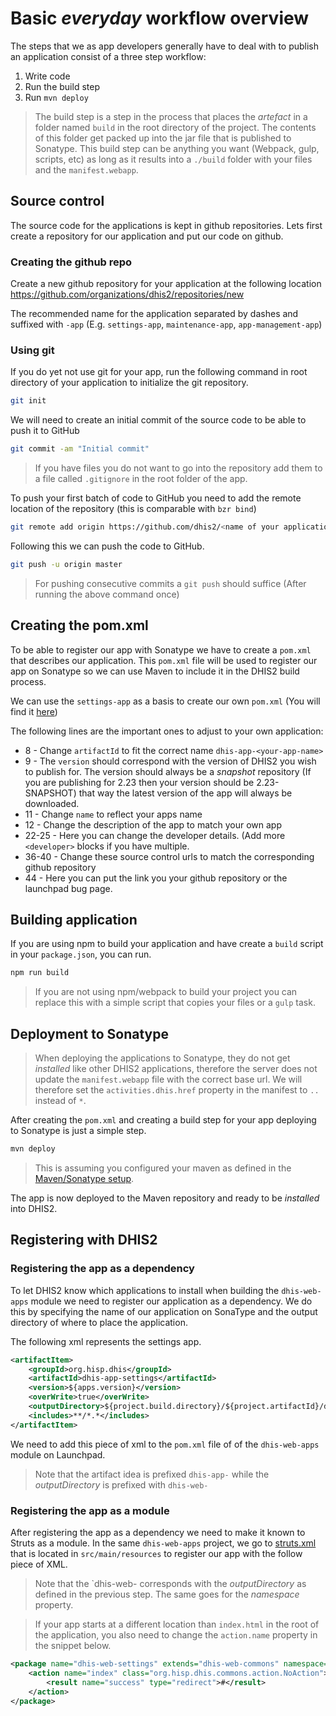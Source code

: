 # Basic _everyday_ workflow overview
The steps that we as app developers generally have to deal with to publish an application consist of a three step workflow: 

1. Write code
2. Run the build step 
3. Run `mvn deploy`

> The build step is a step in the process that places the _artefact_ in a folder named `build` in the root directory of the project. The contents of this folder get packed up into the jar file that is published to Sonatype. This build step can be anything you want (Webpack, gulp, scripts, etc) as long as it results into a `./build` folder with your files and the `manifest.webapp`.

## Source control
The source code for the applications is kept in github repositories. Lets first create a repository for our application and put our code on github.

### Creating the github repo
Create a new github repository for your application at the following location
https://github.com/organizations/dhis2/repositories/new

The recommended name for the application separated by dashes and suffixed with `-app` (E.g. `settings-app`, `maintenance-app`, `app-management-app`) 

### Using git
If you do yet not use git for your app, run the following command in root directory of your application to initialize the git repository. 
```bash
git init
```

We will need to create an initial commit of the source code to be able to push it to GitHub
```bash
git commit -am "Initial commit"
```
> If you have files you do not want to go into the repository add them to a file called `.gitignore` in the root folder of the app.


To push your first batch of code to GitHub you need to add the remote location of the repository (this is comparable with `bzr bind`)
```bash
git remote add origin https://github.com/dhis2/<name of your application>.git
```

Following this we can push the code to GitHub.
```bash
git push -u origin master
```
> For pushing consecutive commits a `git push` should suffice (After running the above command once)

## Creating the pom.xml
To be able to register our app with Sonatype we have to create a `pom.xml` that describes our application. This `pom.xml` file will be used to register our app on Sonatype so we can use Maven to include it in the DHIS2 build process.

We can use the `settings-app` as a basis to create our own `pom.xml` (You will find it [here](https://github.com/dhis2/settings-app/blob/c5206b81afc4f80207fb6ded71f6922fcc1b5191/pom.xml))

The following lines are the important ones to adjust to your own application:

+ 8 - Change `artifactId` to fit the correct name `dhis-app-<your-app-name>`
+ 9 - The `version` should correspond with the version of DHIS2 you wish to publish for. The version should always be a _snapshot_ repository (If you are publishing for 2.23 then your version should be 2.23-SNAPSHOT) that way the latest version of the app will always be downloaded.
+ 11 - Change `name` to reflect your apps name 
+ 12 - Change the description of the app to match your own app
+ 22-25 - Here you can change the developer details. (Add more `<developer>` blocks if you have multiple.
+ 36-40 - Change these source control urls to match the corresponding github repository
+ 44 - Here you can put the link you your github repository or the launchpad bug page.

## Building application

If you are using npm to build your application and have create a `build` script in your `package.json`, you can run.
```bash
npm run build
```
> If you are not using npm/webpack to build your project you can replace this with a simple script that copies your files or a `gulp` task.

## Deployment to Sonatype
> When deploying the applications to Sonatype, they do not get _installed_ like other DHIS2 applications, therefore the server does not update the `manifest.webapp` file with the correct base url. We will therefore set the `activities.dhis.href` property in the manifest to `..` instead of `*`.

After creating the `pom.xml` and creating a build step for your app deploying to Sonatype is just a simple step.

```bash
mvn deploy
```
> This is assuming you configured your maven as defined in the [Maven/Sonatype setup](https://github.com/dhis2/dhis2-apps-docs/blob/master/maven_sonatype_setup.md).

The app is now deployed to the Maven repository and ready to be _installed_ into DHIS2.

## Registering with DHIS2

### Registering the app as a dependency
To let DHIS2 know which applications to install when building the `dhis-web-apps` module we need to register our application as a dependency. We do this by specifying the name of our application on SonaType and the output directory of where to place the application.

The following xml represents the settings app.  
```xml
<artifactItem>
    <groupId>org.hisp.dhis</groupId>
    <artifactId>dhis-app-settings</artifactId>
    <version>${apps.version}</version>
    <overWrite>true</overWrite>
    <outputDirectory>${project.build.directory}/${project.artifactId}/dhis-web-settings</outputDirectory>
    <includes>**/*.*</includes>
</artifactItem>
```

We need to add this piece of xml to the `pom.xml` file of of the `dhis-web-apps` module on Launchpad. 

> Note that the artifact idea is prefixed `dhis-app-` while the _outputDirectory_ is prefixed with `dhis-web-`

### Registering the app as a module

After registering the app as a dependency we need to make it known to Struts as a module. In the same `dhis-web-apps` project, we go to
[struts.xml](http://bazaar.launchpad.net/~dhis2-devs-core/dhis2/trunk/view/head:/dhis-2/dhis-web/dhis-web-apps/src/main/resources/struts.xml#L67) that is located in `src/main/resources` to register our app with the follow piece of XML.

> Note that the `dhis-web-<app-name> corresponds with the _outputDirectory_ as defined in the previous step. The same goes for the _namespace_ property.

> If your app starts at a different location than `index.html` in the root of the application, you also need to change the `action.name` property in the snippet below.

```xml
<package name="dhis-web-settings" extends="dhis-web-commons" namespace="/dhis-web-settings">
    <action name="index" class="org.hisp.dhis.commons.action.NoAction">
        <result name="success" type="redirect">#</result>
    </action>
</package>
```
